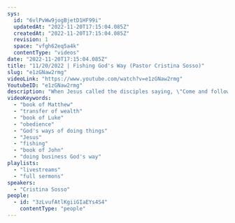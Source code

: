 ```yaml
---
sys:
  id: "6vlPvWw9jogBjetD1HF99i"
  updatedAt: "2022-11-20T17:15:04.085Z"
  createdAt: "2022-11-20T17:15:04.085Z"
  revision: 1
  space: "vfgh62eq5a4k"
  contentType: "videos"
date: "2022-11-20T17:15:04.085Z"
title: "11/20/2022 | Fishing God's Way (Pastor Cristina Sosso)"
slug: "e1zGNaw2rmg"
videoLink: "https://www.youtube.com/watch?v=e1zGNaw2rmg"
YoutubeID: "e1zGNaw2rmg"
description: "When Jesus called the disciples saying, \"Come and follow me\" they left everything immediately to follow Him. They did this because they recognized this as an opportunity that is too good to pass up. This is what the calling of God is like for us. It's too good to pass up! God is going to force us to rethink how we do things. The disciples were fishermen. That's how they made their living, so you could say that they were experts. However, in Luke 5 they spent all night fishing the way that they knew and caught nothing. When Jesus told them in the morning to \"cast their nets on the other side\" they could've just ignore him, citing they experience and knowledge, but they didn't. They yielded to his instructions and ended up bring a larger haul than they ever imagined. This is what the transfer of wealth will be like. When we rely on God and follow his instructions we will experience a supernatural result. When we do things according to our own knowledge we will come up short. This sermon was delivered by Pastor Cristina Sosso at Freedom Fellowship Church International on November 20, 2022.\n"
videoKeywords:
  - "book of Matthew"
  - "transfer of wealth"
  - "book of Luke"
  - "obedience"
  - "God's ways of doing things"
  - "Jesus"
  - "fishing"
  - "book of John"
  - "doing business God's way"
playlists:
  - "livestreams"
  - "full sermons"
speakers:
  - "Cristina Sosso"
people:
  - id: "3zLvufAtlKgiiGIaEYs4S4"
    contentType: "people"
---
```

